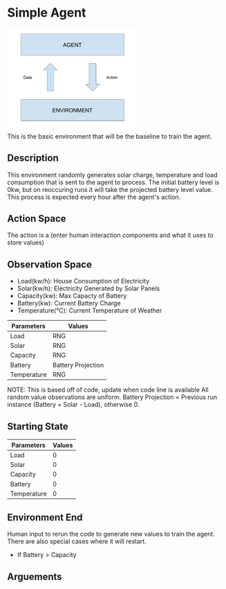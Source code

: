 # Simple Agent

<img src="images/Basic Agent_Environment.png" align="middle" width="60%"/>

This is the basic environment that will be the baseline to train the agent. 

## Description

This environment randomly generates solar charge, temperature and load consumption that is sent to the agent to process. The initial battery level is 0kw, but on reoccuring runs it will take the projected battery level value. This process is expected every hour after the agent's action. 

## Action Space

The action is a (enter human interaction components and what it uses to store values) 

## Observation Space

-  Load(kw/h): House Consumption of Electricity
-  Solar(kw/h): Electricity Generated by Solar Panels
-  Capacity(kw): Max Capacty of Battery
-  Battery(kw): Current Battery Charge
-  Temperature(°C): Current Temperature of Weather

| Parameters | Values         | 
|------------|----------------|
| Load       | RNG |
| Solar      | RNG | 
| Capacity   | RNG | 
| Battery    | Battery Projection | 
| Temperature| RNG | 

NOTE: This is based off of code, update when code line is available
All random value observations are uniform.
Battery Projection = Previous run instance (Battery + Solar - Load), otherwise 0. 

## Starting State

| Parameters | Values         | 
|------------|----------------|
| Load       | 0              |
| Solar      | 0              | 
| Capacity   | 0              | 
| Battery    | 0              | 
| Temperature| 0              | 

## Environment End

Human input to rerun the code to generate new values to train the agent. There are also special cases where it will restart.  

-  If Battery > Capacity 

## Arguements 


